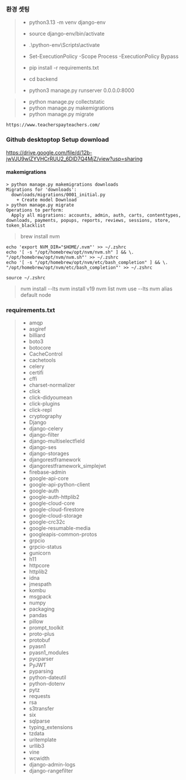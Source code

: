 
### 환경 셋팅 

>  - python3.13 -m venv django-env
>  - source django-env/bin/activate
>  - .\python-env\Scripts\activate
>  - Set-ExecutionPolicy -Scope Process -ExecutionPolicy Bypass
>  - pip install -r requirements.txt
>
>  - cd backend
>  - python3 manage.py runserver 0.0.0.0:8000 

>  - python manage.py collectstatic
>  - python manage.py makemigrations 
>  - python manage.py migrate   

```
https://www.teacherspayteachers.com/
```

### Github desktoptop Setup download 
https://drive.google.com/file/d/12b-jwVJU9wIZYVHCrRUU2_6DlD7Q4MjZ/view?usp=sharing


#### makemigrations
```
> python manage.py makemigrations downloads
Migrations for 'downloads':
  downloads/migrations/0001_initial.py
    + Create model Download
> python manage.py migrate   
Operations to perform:
  Apply all migrations: accounts, admin, auth, carts, contenttypes, downloads, payments, popups, reports, reviews, sessions, store, token_blacklist
```

> brew install nvm

```
echo 'export NVM_DIR="$HOME/.nvm"' >> ~/.zshrc
echo '[ -s "/opt/homebrew/opt/nvm/nvm.sh" ] && \. "/opt/homebrew/opt/nvm/nvm.sh"' >> ~/.zshrc
echo '[ -s "/opt/homebrew/opt/nvm/etc/bash_completion" ] && \. "/opt/homebrew/opt/nvm/etc/bash_completion"' >> ~/.zshrc

source ~/.zshrc
```

> nvm install --lts
> nvm install v19 
> nvm list 
> nvm use --lts
> nvm alias default node




### requirements.txt 

> - amqp
> - asgiref
> - billiard
> - boto3
> - botocore
> - CacheControl
> - cachetools
> - celery
> - certifi
> - cffi
> - charset-normalizer
> - click
> - click-didyoumean
> - click-plugins
> - click-repl
> - cryptography
> - Django
> - django-celery
> - django-filter
> - django-multiselectfield
> - django-ses
> - django-storages
> - djangorestframework
> - djangorestframework_simplejwt
> - firebase-admin
> - google-api-core
> - google-api-python-client
> - google-auth
> - google-auth-httplib2
> - google-cloud-core
> - google-cloud-firestore
> - google-cloud-storage
> - google-crc32c
> - google-resumable-media
> - googleapis-common-protos
> - grpcio
> - grpcio-status
> - gunicorn
> - h11
> - httpcore
> - httplib2
> - idna
> - jmespath
> - kombu
> - msgpack
> - numpy
> - packaging
> - pandas
> - pillow
> - prompt_toolkit
> - proto-plus
> - protobuf
> - pyasn1
> - pyasn1_modules
> - pycparser
> - PyJWT
> - pyparsing
> - python-dateutil
> - python-dotenv
> - pytz
> - requests
> - rsa
> - s3transfer
> - six
> - sqlparse
> - typing_extensions
> - tzdata
> - uritemplate
> - urllib3
> - vine
> - wcwidth
> - django-admin-logs
> - django-rangefilter

